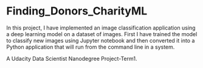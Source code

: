 # Finding_Donors_CharityML
In this project, I have implemented an image classification application using a deep learning model on a dataset of images. First I have trained the model to classify new images using Jupyter notebook and then converted it into a Python application that will run from the command line in a system. 

  A Udacity Data Scientist Nanodegree Project-Term1.

